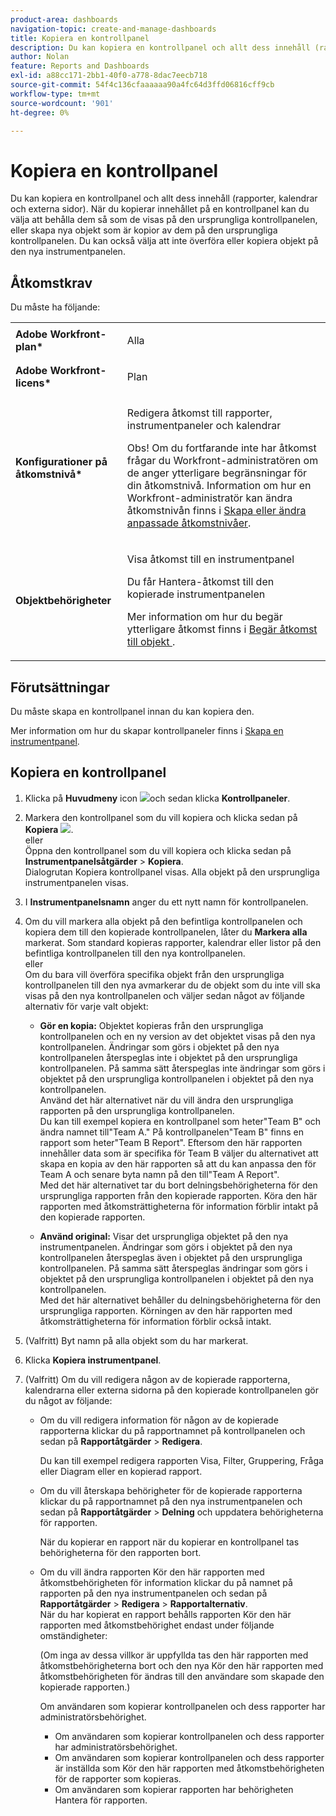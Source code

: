 ```yaml
---
product-area: dashboards
navigation-topic: create-and-manage-dashboards
title: Kopiera en kontrollpanel
description: Du kan kopiera en kontrollpanel och allt dess innehåll (rapporter, kalendrar och externa sidor). När du kopierar innehållet på en kontrollpanel kan du välja att behålla dem så som de visas på den ursprungliga kontrollpanelen, eller skapa nya objekt som är kopior av dem på den ursprungliga kontrollpanelen. Du kan också välja att inte överföra eller kopiera objekt på den nya instrumentpanelen.
author: Nolan
feature: Reports and Dashboards
exl-id: a88cc171-2bb1-40f0-a778-8dac7eecb718
source-git-commit: 54f4c136cfaaaaaa90a4fc64d3ffd06816cff9cb
workflow-type: tm+mt
source-wordcount: '901'
ht-degree: 0%

---
```


# Kopiera en kontrollpanel

Du kan kopiera en kontrollpanel och allt dess innehåll (rapporter, kalendrar och externa sidor). När du kopierar innehållet på en kontrollpanel kan du välja att behålla dem så som de visas på den ursprungliga kontrollpanelen, eller skapa nya objekt som är kopior av dem på den ursprungliga kontrollpanelen. Du kan också välja att inte överföra eller kopiera objekt på den nya instrumentpanelen.

## Åtkomstkrav

Du måste ha följande:

<table style="table-layout:auto"> 
 <col> 
 <col> 
 <tbody> 
  <tr> 
   <td role="rowheader"><strong>Adobe Workfront-plan*</strong></td> 
   <td> <p>Alla</p> </td> 
  </tr> 
  <tr> 
   <td role="rowheader"><strong>Adobe Workfront-licens*</strong></td> 
   <td> <p>Plan </p> </td> 
  </tr> 
  <tr> 
   <td role="rowheader"><strong>Konfigurationer på åtkomstnivå*</strong></td> 
   <td> <p>Redigera åtkomst till rapporter, instrumentpaneler och kalendrar</p> <p>Obs! Om du fortfarande inte har åtkomst frågar du Workfront-administratören om de anger ytterligare begränsningar för din åtkomstnivå. Information om hur en Workfront-administratör kan ändra åtkomstnivån finns i <a href="../../../administration-and-setup/add-users/configure-and-grant-access/create-modify-access-levels.md" class="MCXref xref">Skapa eller ändra anpassade åtkomstnivåer</a>.</p> </td> 
  </tr> 
  <tr> 
   <td role="rowheader"><strong>Objektbehörigheter</strong></td> 
   <td> <p>Visa åtkomst till en instrumentpanel</p> <p>Du får Hantera-åtkomst till den kopierade instrumentpanelen</p> <p>Mer information om hur du begär ytterligare åtkomst finns i <a href="../../../workfront-basics/grant-and-request-access-to-objects/request-access.md" class="MCXref xref">Begär åtkomst till objekt </a>.</p> </td> 
  </tr> 
 </tbody> 
</table>

## Förutsättningar

Du måste skapa en kontrollpanel innan du kan kopiera den.

Mer information om hur du skapar kontrollpaneler finns i [Skapa en instrumentpanel](../../../reports-and-dashboards/dashboards/creating-and-managing-dashboards/create-dashboard.md).

## Kopiera en kontrollpanel

1. Klicka på **Huvudmeny** icon ![](assets/main-menu-icon.png)och sedan klicka **Kontrollpaneler**.

1. Markera den kontrollpanel som du vill kopiera och klicka sedan på **Kopiera** ![](assets/copy-icon.png).\
   eller\
   Öppna den kontrollpanel som du vill kopiera och klicka sedan på **Instrumentpanelsåtgärder** > **Kopiera**.\
   Dialogrutan Kopiera kontrollpanel visas. Alla objekt på den ursprungliga instrumentpanelen visas.

1. I **Instrumentpanelsnamn** anger du ett nytt namn för kontrollpanelen.
1. Om du vill markera alla objekt på den befintliga kontrollpanelen och kopiera dem till den kopierade kontrollpanelen, låter du **Markera alla** markerat. Som standard kopieras rapporter, kalendrar eller listor på den befintliga kontrollpanelen till den nya kontrollpanelen.\
   eller\
   Om du bara vill överföra specifika objekt från den ursprungliga kontrollpanelen till den nya avmarkerar du de objekt som du inte vill ska visas på den nya kontrollpanelen och väljer sedan något av följande alternativ för varje valt objekt:

   * **Gör en kopia:** Objektet kopieras från den ursprungliga kontrollpanelen och en ny version av det objektet visas på den nya kontrollpanelen. Ändringar som görs i objektet på den nya kontrollpanelen återspeglas inte i objektet på den ursprungliga kontrollpanelen. På samma sätt återspeglas inte ändringar som görs i objektet på den ursprungliga kontrollpanelen i objektet på den nya kontrollpanelen.\
      Använd det här alternativet när du vill ändra den ursprungliga rapporten på den ursprungliga kontrollpanelen.\
      Du kan till exempel kopiera en kontrollpanel som heter&quot;Team B&quot; och ändra namnet till&quot;Team A.&quot; På kontrollpanelen&quot;Team B&quot; finns en rapport som heter&quot;Team B Report&quot;. Eftersom den här rapporten innehåller data som är specifika för Team B väljer du alternativet att skapa en kopia av den här rapporten så att du kan anpassa den för Team A och senare byta namn på den till&quot;Team A Report&quot;.\
      Med det här alternativet tar du bort delningsbehörigheterna för den ursprungliga rapporten från den kopierade rapporten. Köra den här rapporten med åtkomsträttigheterna för information förblir intakt på den kopierade rapporten.

   * **Använd original:** Visar det ursprungliga objektet på den nya instrumentpanelen. Ändringar som görs i objektet på den nya kontrollpanelen återspeglas även i objektet på den ursprungliga kontrollpanelen. På samma sätt återspeglas ändringar som görs i objektet på den ursprungliga kontrollpanelen i objektet på den nya kontrollpanelen.\
      Med det här alternativet behåller du delningsbehörigheterna för den ursprungliga rapporten. Körningen av den här rapporten med åtkomsträttigheterna för information förblir också intakt.

1. (Valfritt) Byt namn på alla objekt som du har markerat.
1. Klicka **Kopiera instrumentpanel**.
1. (Valfritt) Om du vill redigera någon av de kopierade rapporterna, kalendrarna eller externa sidorna på den kopierade kontrollpanelen gör du något av följande:

   * Om du vill redigera information för någon av de kopierade rapporterna klickar du på rapportnamnet på kontrollpanelen och sedan på **Rapportåtgärder** > **Redigera**.

      Du kan till exempel redigera rapporten Visa, Filter, Gruppering, Fråga eller Diagram eller en kopierad rapport.

   * Om du vill återskapa behörigheter för de kopierade rapporterna klickar du på rapportnamnet på den nya instrumentpanelen och sedan på **Rapportåtgärder** > **Delning** och uppdatera behörigheterna för rapporten.

      När du kopierar en rapport när du kopierar en kontrollpanel tas behörigheterna för den rapporten bort.

   * Om du vill ändra rapporten Kör den här rapporten med åtkomstbehörigheten för information klickar du på namnet på rapporten på den nya instrumentpanelen och sedan på **Rapportåtgärder** > **Redigera** > **Rapportalternativ**.\
      När du har kopierat en rapport behålls rapporten Kör den här rapporten med åtkomstbehörighet endast under följande omständigheter:

      (Om inga av dessa villkor är uppfyllda tas den här rapporten med åtkomstbehörigheterna bort och den nya Kör den här rapporten med åtkomstbehörigheten för ändras till den användare som skapade den kopierade rapporten.)

      Om användaren som kopierar kontrollpanelen och dess rapporter har administratörsbehörighet.

      * Om användaren som kopierar kontrollpanelen och dess rapporter har administratörsbehörighet.
      * Om användaren som kopierar kontrollpanelen och dess rapporter är inställda som Kör den här rapporten med åtkomstbehörigheten för de rapporter som kopieras.
      * Om användaren som kopierar rapporten har behörigheten Hantera för rapporten.
